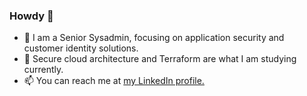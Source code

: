 ### Howdy 👋
- 🔭 I am a Senior Sysadmin, focusing on application security and customer identity solutions.
- 🌱 Secure cloud architecture and Terraform are what I am studying currently.
- 📫 You can reach me at [my LinkedIn profile.](https://linkedin.com/in/clarytech)

<!--
**JustinC-dev/JustinC-dev** is a ✨ _special_ ✨ repository because its `README.md` (this file) appears on your GitHub profile.

Here are some ideas to get you started:

- 🔭 I’m currently working on ...
- 🌱 I’m currently learning ...
- 👯 I’m looking to collaborate on ...
- 🤔 I’m looking for help with ...
- 💬 Ask me about ...
- 😄 Pronouns: ...
- ⚡ Fun fact: ...
-->
